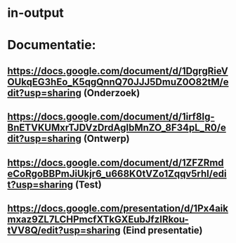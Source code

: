 # in-output
 # Documentatie:
 ## https://docs.google.com/document/d/1DgrgRieVOUkqEG3hEo_K5qgQnnQ70JJJ5DmuZ0O82tM/edit?usp=sharing (Onderzoek)
 ## https://docs.google.com/document/d/1irf8Ig-BnETVKUMxrTJDVzDrdAgIbMnZO_8F34pL_R0/edit?usp=sharing (Ontwerp)
 ## https://docs.google.com/document/d/1ZFZRmdeCoRgoBBPmJiUkjr6_u668K0tVZo1Zqqv5rhI/edit?usp=sharing (Test)
 ## https://docs.google.com/presentation/d/1Px4aikmxaz9ZL7LCHPmcfXTkGXEubJfzIRkou-tVV8Q/edit?usp=sharing (Eind presentatie)
 
 
